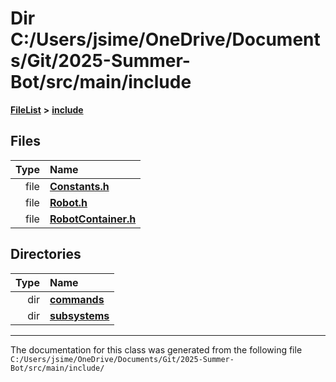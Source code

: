 

# Dir C:/Users/jsime/OneDrive/Documents/Git/2025-Summer-Bot/src/main/include



[**FileList**](files.md) **>** [**include**](dir_df3bee86fdbfb464c3a94507855b0bdc.md)












## Files

| Type | Name |
| ---: | :--- |
| file | [**Constants.h**](_constants_8h.md) <br> |
| file | [**Robot.h**](_robot_8h.md) <br> |
| file | [**RobotContainer.h**](_robot_container_8h.md) <br> |


## Directories

| Type | Name |
| ---: | :--- |
| dir | [**commands**](dir_8351edd85a1483fb2b79b8acebf64e28.md) <br> |
| dir | [**subsystems**](dir_5b31952f813df36dabbaa31d5b8f92e5.md) <br> |

























































------------------------------
The documentation for this class was generated from the following file `C:/Users/jsime/OneDrive/Documents/Git/2025-Summer-Bot/src/main/include/`

